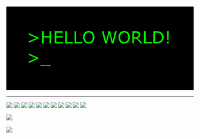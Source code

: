 ![main image](helloworld.gif)



---
![](https://img.shields.io/badge/java-%23ED8B00.svg?style=for-the-badge&logo=java&logoColor=black)
![](https://img.shields.io/badge/html5-E34F26.svg?style=for-the-badge&logo=html5&logoColor=white)
![](https://img.shields.io/badge/css3-1572B6.svg?style=for-the-badge&logo=css3&logoColor=white)
![](https://img.shields.io/badge/javascript-F7DF1E.svg?style=for-the-badge&logo=javascript&logoColor=black)
![](https://img.shields.io/badge/docker-%230db7ed.svg?style=for-the-badge&logo=docker&logoColor=white)
![](https://img.shields.io/badge/Linux-FCC624?style=for-the-badge&logo=linux&logoColor=black)
![](https://img.shields.io/badge/mysql-4479A1.svg?style=for-the-badge&logo=mysql&logoColor=white)
![](https://img.shields.io/badge/vagrant-1868F2.svg?style=for-the-badge&logo=vagrant&logoColor=white)
![](https://img.shields.io/badge/AWS-%23FF9900.svg?style=for-the-badge&logo=amazon-aws&logoColor=white)
![](https://img.shields.io/badge/AWS-232F3E.svg?style=for-the-badge&logo=amazon-aws&logoColor=white)
![](https://img.shields.io/badge/Jenkins-D24939.svg?style=for-the-badge&logo=Jenkins&logoColor=white)

![](https://img.shields.io/badge/StringBoot-6DB33F.svg?style=for-the-badge&logo=Spring-Boot&logoColor=white)

![](https://img.shields.io/badge/Intellij-000000.svg?style=for-the-badge&logo=Intellij-IDEA&logoColor=white)




